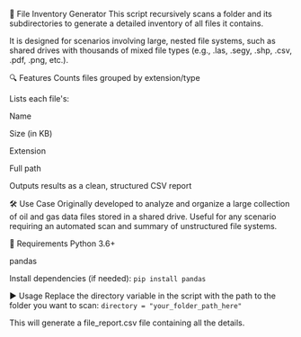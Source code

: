 📂 File Inventory Generator
This script recursively scans a folder and its subdirectories to generate a detailed inventory of all files it contains.

It is designed for scenarios involving large, nested file systems, such as shared drives with thousands of mixed file types (e.g., .las, .segy, .shp, .csv, .pdf, .png, etc.).

🔍 Features
Counts files grouped by extension/type

Lists each file's:

Name

Size (in KB)

Extension

Full path

Outputs results as a clean, structured CSV report

🛠️ Use Case
Originally developed to analyze and organize a large collection of oil and gas data files stored in a shared drive. Useful for any scenario requiring an automated scan and summary of unstructured file systems.

🐍 Requirements
Python 3.6+

pandas

Install dependencies (if needed):
```pip install pandas```

▶️ Usage
Replace the directory variable in the script with the path to the folder you want to scan:
```directory = "your_folder_path_here"```

This will generate a file_report.csv file containing all the details.

